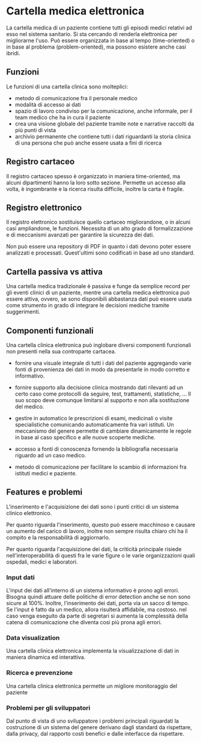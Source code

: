 # Cartella medica elettronica

La cartella medica di un paziente contiene tutti gli episodi medici relativi ad esso nel sistema sanitario. Si sta cercando di renderla elettronica per migliorarne l'uso. Può essere organizzata in base al tempo (time-oriented) o in base al problema (problem-oriented), ma possono esistere anche casi ibridi.

## Funzioni

Le funzioni di una cartella clinica sono molteplici:  

- metodo di comunicazione fra il personale medico 
- modalità di accesso ai dati
- spazio di lavoro condiviso per la comunicazione, anche informale, per il team medico che ha in cura il paziente
- crea una visione globale del paziente tramite note e narrative raccolti da più punti di vista
- archivio permanente che contiene tutti i dati riguardanti la storia clinica di una persona che può anche essere usata a fini di ricerca

## Registro cartaceo

Il registro cartaceo spesso è organizzato in maniera time-oriented, ma alcuni dipartimenti hanno la loro sotto sezione. Permette un accesso alla volta, è ingombrante e la ricerca risulta difficile, inoltre la carta è fragile.

## Registro elettronico

Il registro elettronico sostituisce quello cartaceo migliorandone, o in alcuni casi ampliandone, le funzioni. Necessita di un alto grado di formalizzazione e di meccanismi avanzati per garantire la sicurezza dei dati.

Non può essere una repository di PDF in quanto i dati devono poter essere analizzati e processati. Quest'ultimi sono codificati in base ad uno standard.

## Cartella passiva vs attiva

Una cartella medica tradizionale è passiva e funge da semplice record per gli eventi clinici di un paziente, mentre una cartella medica elettronica può essere attiva, ovvero, se sono disponibili abbastanza dati può essere usata come strumento in grado di integrare le decisioni mediche tramite suggerimenti.

## Componenti funzionali

Una cartella clinica elettronica può inglobare diversi componenti funzionali non presenti nella sua controparte cartacea.

- fornire una visuale integrale di tutti i dati del paziente aggregando varie fonti di provenienza dei dati in modo da presentarle in modo corretto e informativo.
- fornire supporto alla decisione clinica mostrando dati rilevanti ad un certo caso come protocolli da seguire, test, trattamenti, statistiche, ... Il suo scopo deve comunque limitarsi al supporto e non alla sostituzione del medico.

- gestire in automatico le prescrizioni di esami, medicinali o visite specialistiche comunicando automaticamente fra vari istituti. Un meccanismo del genere permette di cambiare dinamicamente le regole in base al caso specifico e alle nuove scoperte mediche.

- accesso a fonti di conoscenza fornendo la bibliografia necessaria riguardo ad un caso medico.

- metodo di comunicazione per facilitare lo scambio di informazioni fra istituti medici e paziente.

## Features e problemi

L'inserimento e l'acquisizione dei dati sono i punti critici di un sistema clinico elettronico. 

Per quanto riguarda l'inserimento, questo può essere macchinoso e causare un aumento del carico di lavoro, inoltre non sempre risulta chiaro chi ha il compito e la responsabilità di aggiornarlo. 

Per quanto riguarda l'acquisizione dei dati, la criticità principale risiede nell'interoperabilità di questi fra le varie figure o le varie organizzazioni quali ospedali, medici e laboratori.

### Input dati

L'input dei dati all'interno di un sistema informativo è prono agli errori. Bisogna quindi attuare delle politiche di error detection anche se non sono sicure al 100%. Inoltre, l'inserimento dei dati, porta via un sacco di tempo. Se l'input è fatto da un medico, allora risulterà affidabile, ma costoso. nel caso venga eseguito da parte di segretari si aumenta la complessità della catena di comunicazione che diventa così più prona agli errori.

### Data visualization

Una cartella clinica elettronica implementa la visualizzazione di dati in maniera dinamica ed interattiva.

### Ricerca e prevenzione

Una cartella clinica elettronica permette un migliore monitoraggio del paziente

### Problemi per gli sviluppatori

Dal punto di vista di uno sviluppatore i problemi principali riguardati la costruzione di un sistema del genere derivano dagli standard da rispettare, dalla privacy, dal rapporto costi benefici e dalle interfacce da rispettare.
